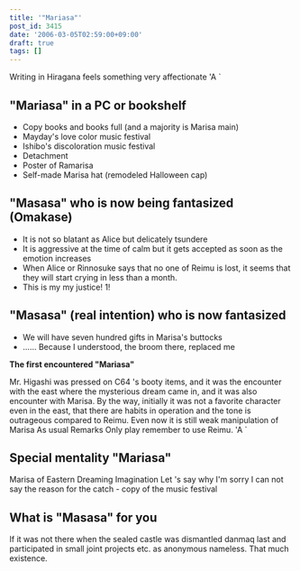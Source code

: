 ```yaml
---
title: '"Mariasa"'
post_id: 3415
date: '2006-03-05T02:59:00+09:00'
draft: true
tags: []
---
```


Writing in Hiragana feels something very affectionate 'A `

## "Mariasa" in a PC or bookshelf

*   Copy books and books full (and a majority is Marisa main)
*   Mayday's love color music festival
*   Ishibo's discoloration music festival
*   Detachment
*   Poster of Ramarisa
*   Self-made Marisa hat (remodeled Halloween cap)

## "Masasa" who is now being fantasized (Omakase)

*   It is not so blatant as Alice but delicately tsundere
*   It is aggressive at the time of calm but it gets accepted as soon as the emotion increases
*   When Alice or Rinnosuke says that no one of Reimu is lost, it seems that they will start crying in less than a month.
*   This is my my justice! 1!

## "Masasa" (real intention) who is now fantasized

*   We will have seven hundred gifts in Marisa's buttocks
*   ...... Because I understood, the broom there, replaced me

**The first encountered "Mariasa"**

Mr. Higashi was pressed on C64 's booty items, and it was the encounter with the east where the mysterious dream came in, and it was also encounter with Marisa. By the way, initially it was not a favorite character even in the east, that there are habits in operation and the tone is outrageous compared to Reimu. Even now it is still weak manipulation of Marisa As usual Remarks Only play remember to use Reimu. 'A `

## Special mentality "Mariasa"

Marisa of Eastern Dreaming Imagination Let 's say why I'm sorry I can not say the reason for the catch - copy of the music festival

## What is "Masasa" for you

If it was not there when the sealed castle was dismantled danmaq last and participated in small joint projects etc. as anonymous nameless. That much existence.
